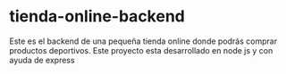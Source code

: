 # tienda-online-backend
Este es el backend  de una pequeña tienda online donde podrás comprar productos deportivos. Este proyecto esta desarrollado en node js y con ayuda de express 
